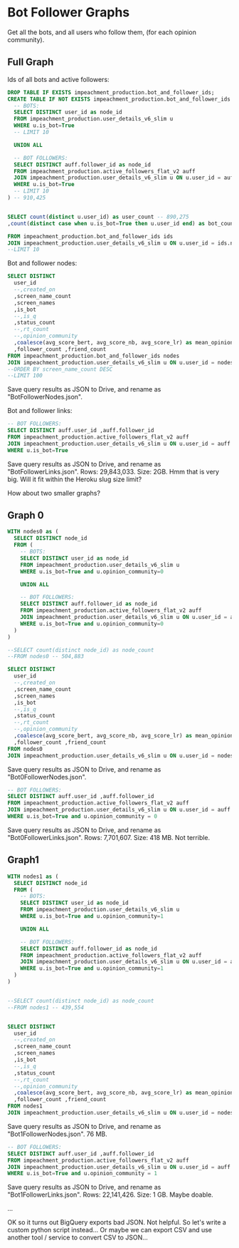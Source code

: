 
# Bot Follower Graphs

Get all the bots, and all users who follow them, (for each opinion community).

## Full Graph

Ids of all bots and active followers:

```sql
DROP TABLE IF EXISTS impeachment_production.bot_and_follower_ids;
CREATE TABLE IF NOT EXISTS impeachment_production.bot_and_follower_ids as (
  -- BOTS:
  SELECT DISTINCT user_id as node_id
  FROM impeachment_production.user_details_v6_slim u
  WHERE u.is_bot=True
  -- LIMIT 10

  UNION ALL

  -- BOT FOLLOWERS:
  SELECT DISTINCT auff.follower_id as node_id
  FROM impeachment_production.active_followers_flat_v2 auff
  JOIN impeachment_production.user_details_v6_slim u ON u.user_id = auff.user_id
  WHERE u.is_bot=True
  -- LIMIT 10
) -- 910,425
```


```sql

SELECT count(distinct u.user_id) as user_count -- 890,275
,count(distinct case when u.is_bot=True then u.user_id end) as bot_count -- 24,150

FROM impeachment_production.bot_and_follower_ids ids
JOIN impeachment_production.user_details_v6_slim u ON u.user_id = ids.node_id
--LIMIT 10
```

Bot and follower nodes:

```sql
SELECT DISTINCT
  user_id
  --,created_on
  ,screen_name_count
  ,screen_names
  ,is_bot
  --,is_q
  ,status_count
  --,rt_count
  --,opinion_community
  ,coalesce(avg_score_bert, avg_score_nb, avg_score_lr) as mean_opinion
  ,follower_count ,friend_count
FROM impeachment_production.bot_and_follower_ids nodes
JOIN impeachment_production.user_details_v6_slim u ON u.user_id = nodes.node_id
--ORDER BY screen_name_count DESC
--LIMIT 100
```

Save query results as JSON to Drive, and rename as "BotFollowerNodes.json".


Bot and follower links:

```sql
-- BOT FOLLOWERS:
SELECT DISTINCT auff.user_id ,auff.follower_id
FROM impeachment_production.active_followers_flat_v2 auff
JOIN impeachment_production.user_details_v6_slim u ON u.user_id = auff.user_id
WHERE u.is_bot=True
```

Save query results as JSON to Drive, and rename as "BotFollowerLinks.json". Rows: 29,843,033. Size: 2GB. Hmm that is very big. Will it fit within the Heroku slug size limit?

How about two smaller graphs?

## Graph 0


```sql
WITH nodes0 as (
  SELECT DISTINCT node_id
  FROM (
    -- BOTS:
    SELECT DISTINCT user_id as node_id
    FROM impeachment_production.user_details_v6_slim u
    WHERE u.is_bot=True and u.opinion_community=0

    UNION ALL

    -- BOT FOLLOWERS:
    SELECT DISTINCT auff.follower_id as node_id
    FROM impeachment_production.active_followers_flat_v2 auff
    JOIN impeachment_production.user_details_v6_slim u ON u.user_id = auff.user_id
    WHERE u.is_bot=True and u.opinion_community=0
  )
)

--SELECT count(distinct node_id) as node_count
--FROM nodes0 -- 504,883

SELECT DISTINCT
  user_id
  --,created_on
  ,screen_name_count
  ,screen_names
  ,is_bot
  --,is_q
  ,status_count
  --,rt_count
  --,opinion_community
  ,coalesce(avg_score_bert, avg_score_nb, avg_score_lr) as mean_opinion
  ,follower_count ,friend_count
FROM nodes0
JOIN impeachment_production.user_details_v6_slim u ON u.user_id = nodes0.node_id
```

Save query results as JSON to Drive, and rename as "Bot0FollowerNodes.json".

```sql
-- BOT FOLLOWERS:
SELECT DISTINCT auff.user_id ,auff.follower_id
FROM impeachment_production.active_followers_flat_v2 auff
JOIN impeachment_production.user_details_v6_slim u ON u.user_id = auff.user_id
WHERE u.is_bot=True and u.opinion_community = 0
```

Save query results as JSON to Drive, and rename as "Bot0FollowerLinks.json". Rows: 7,701,607. Size: 418 MB. Not terrible.

## Graph1

```sql
WITH nodes1 as (
  SELECT DISTINCT node_id
  FROM (
    -- BOTS:
    SELECT DISTINCT user_id as node_id
    FROM impeachment_production.user_details_v6_slim u
    WHERE u.is_bot=True and u.opinion_community=1

    UNION ALL

    -- BOT FOLLOWERS:
    SELECT DISTINCT auff.follower_id as node_id
    FROM impeachment_production.active_followers_flat_v2 auff
    JOIN impeachment_production.user_details_v6_slim u ON u.user_id = auff.user_id
    WHERE u.is_bot=True and u.opinion_community=1
  )
)


--SELECT count(distinct node_id) as node_count
--FROM nodes1 -- 439,554


SELECT DISTINCT
  user_id
  --,created_on
  ,screen_name_count
  ,screen_names
  ,is_bot
  --,is_q
  ,status_count
  --,rt_count
  --,opinion_community
  ,coalesce(avg_score_bert, avg_score_nb, avg_score_lr) as mean_opinion
  ,follower_count ,friend_count
FROM nodes1
JOIN impeachment_production.user_details_v6_slim u ON u.user_id = nodes1.node_id

```

Save query results as JSON to Drive, and rename as "Bot1FollowerNodes.json". 76 MB.

```sql
-- BOT FOLLOWERS:
SELECT DISTINCT auff.user_id ,auff.follower_id
FROM impeachment_production.active_followers_flat_v2 auff
JOIN impeachment_production.user_details_v6_slim u ON u.user_id = auff.user_id
WHERE u.is_bot=True and u.opinion_community = 1
```

Save query results as JSON to Drive, and rename as "Bot1FollowerLinks.json". Rows: 22,141,426. Size: 1 GB. Maybe doable.

...


OK so it turns out BigQuery exports bad JSON. Not helpful. So let's write a custom python script instead... Or maybe we can export CSV and use another tool / service to convert CSV to JSON...

